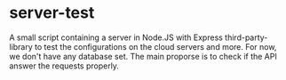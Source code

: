 # server-test
A small script containing a server in Node.JS with Express third-party-library to test the configurations on the cloud servers and more. For now, we don't have any database set. The main proporse is to check if the API answer the requests properly.
